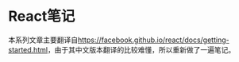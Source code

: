 # React笔记

本系列文章主要翻译自<https://facebook.github.io/react/docs/getting-started.html>，由于其中文版本翻译的比较难懂，所以重新做了一遍笔记。